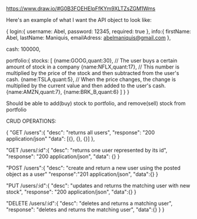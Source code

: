 https://www.draw.io/#G0B3FOEHElpFfKYm9XLTZsZGM1Wms

Here's an example of what I want the API object to look like:

{
  login:{
    username: Abel,
    password: 12345,
    required: true
  },
  info:{
    firstName: Abel,
    lastName: Maniquis,
    emailAdress: abelmaniquis@gmail.com
  },
  
  cash: 100000,
  
  portfolio:{
    stocks: [
    {name:GOOG,quant:30},       // The user buys a certain amount of stock in a company
    {name:NFLX,quant:17},       // This number is multiplied by the price of the stock and then subtracted from the user's cash. 
    {name:TSLA,quant:5},        // When the price changes, the change is multiplied by the current value and then added to the user's cash.
    {name:AMZN,quant:7},
    {name:BRK_B,quant:6}
    ]
  }
}


Should be able to add(buy) stock to portfolio, and remove(sell) stock from portfolio

CRUD OPERATIONS:

{
  "GET /users":{
    "desc": "returns all users",
    "response": "200 application/json"
    "data": [{}, {}, {}]
  },
  
  "GET /users/:id":{
    "desc": "returns one user represented by its id",
    "response": "200 application/json",
    "data": {}
  }
  
  "POST /users":{
   "desc": "create and return a new user using the posted object as a user" 
   "response":"201 application/json",
   "data":{}
  }
  
  "PUT /users/:id":{
    "desc": "updates and returns the matching user with new stock",
    "response": "200 application/json",
    "data":{}
  }
  
  "DELETE /users/:id":{
   "desc": "deletes and returns a matching user",
   "response": "deletes and returns the matching user",
   "data":{}
  }
}
